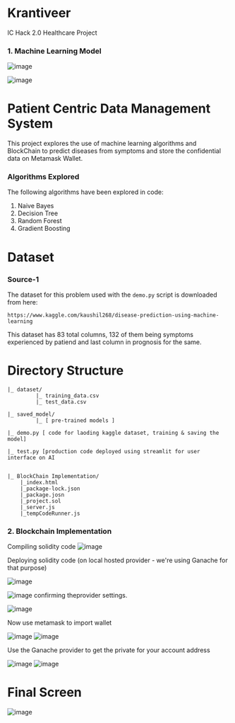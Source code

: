 # Krantiveer
IC Hack 2.0 Healthcare Project

###  1. Machine Learning Model ###
   ![image](https://github.com/SarthakIC/Krantiveer/assets/147310031/f58faf23-8477-4658-b24b-d38d98791289)

   ![image](https://github.com/SarthakIC/Krantiveer/assets/147310031/4fbd3e2f-cb1a-4a3d-92cd-aa3daf7de66c)

# Patient Centric Data Management System

This project explores the use of machine learning algorithms and BlockChain to predict diseases from symptoms and store the confidential data on Metamask Wallet. 

### Algorithms Explored

The following algorithms have been explored in code:

1. Naive Bayes
2. Decision Tree
3. Random Forest
4. Gradient Boosting

# Dataset

### Source-1

The dataset for this problem used with the `demo.py` script is downloaded from here:

```
https://www.kaggle.com/kaushil268/disease-prediction-using-machine-learning
```

This dataset has 83 total columns, 132 of them being symptoms experienced by patiend and last column in prognosis for the same.

# Directory Structure

```
|_ dataset/
         |_ training_data.csv
         |_ test_data.csv

|_ saved_model/
         |_ [ pre-trained models ]

|_ demo.py [ code for laoding kaggle dataset, training & saving the model]

|_ test.py [production code deployed using streamlit for user interface on AI


|_ BlockChain Implementation/
    |_index.html
    |_package-lock.json
    |_package.josn
    |_project.sol
    |_server.js
    |_tempCodeRunner.js
```

### 2. Blockchain Implementation ###

Compiling solidity code
![image](https://github.com/TarunSaroch/Krantiveer/assets/123083325/26883912-1ee4-4f70-aa1f-1c171234bc80)

Deploying solidity code (on local hosted provider - we're using Ganache for that purpose)

![image](https://github.com/TarunSaroch/Krantiveer/assets/123083325/e2fb9cca-22ff-4fd2-a26a-a263aa862218)

![image](https://github.com/TarunSaroch/Krantiveer/assets/123083325/d42183e6-2a5e-4cfd-9889-69bdfe9c1434)
confirming theprovider settings.

![image](https://github.com/TarunSaroch/Krantiveer/assets/123083325/8921f324-0494-4b41-870a-8287354cd21d) 

Now use metamask to import wallet

![image](https://github.com/TarunSaroch/Krantiveer/assets/123083325/85e06588-ca31-442a-9d5f-c83825161516) ![image](https://github.com/TarunSaroch/Krantiveer/assets/123083325/cfb82168-85fb-442e-b8b9-0854453e1f25) 

Use the Ganache provider to get the private for your account address

![image](https://github.com/TarunSaroch/Krantiveer/assets/123083325/a472b278-e882-4371-abff-57e9e12552c2)
![image](https://github.com/TarunSaroch/Krantiveer/assets/123083325/d4a88abd-4b45-43c7-9252-6d628ff11b6b)

Final Screen
=======
![image](https://github.com/TarunSaroch/Krantiveer/assets/123083325/185d29b0-3226-4643-b858-7461519004fb)

